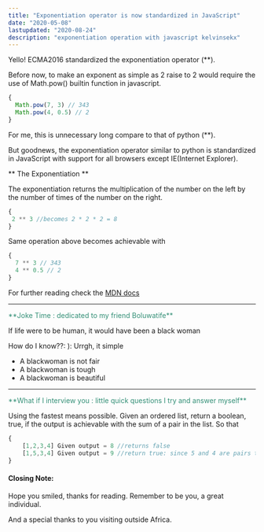 ```yaml
---
title: "Exponentiation operator is now standardized in JavaScript"
date: "2020-05-08"
lastupdated: "2020-08-24"
description: "exponentiation operation with javascript kelvinsekx"
---
```


Yello! ECMA2016 standardized the exponentiation operator (**).

Before now, to make an exponent as simple as 2 raise to 2 would require the use of Math.pow() builtin function in javascript.
```javascript
{
  Math.pow(7, 3) // 343
  Math.pow(4, 0.5) // 2
}
```

For me, this is unnecessary long compare to that of python (**).

But goodnews, the exponentiation operator similar to python is standardized in JavaScript with support for all browsers except IE(Internet Explorer).

** The Exponentiation **

 The exponentiation returns the multiplication of the number on the left by the number of times of the number on the right. 

```javascript
{
 2 ** 3 //becomes 2 * 2 * 2 = 8
}
```

Same operation above becomes achievable with 

```javascript
{
  7 ** 3 // 343
  4 ** 0.5 // 2
}
```

For further reading check the <a href= "https://developer.mozilla.org/en-US/docs/Web/JavaScript/Reference/Operators/Arithmetic_Operators">MDN docs</a> 
****
<span style="color:#349077">
**Joke Time : dedicated to my friend Boluwatife**
</span>

 If life were to be human, it would have been a black woman

How do I know??: ): Urrgh, it simple
- A blackwoman is not fair
- A blackwoman is tough
- A blackwoman is beautiful



***
<span style="color:#349077">
**What if I interview you : little quick questions I try and answer myself**
</span>

Using the fastest means possible. Given an ordered list, return a boolean, true, if the output is achievable with the sum of a pair in the list. So that

```javascript
{
    [1,2,3,4] Given output = 8 //returns false
    [1,5,3,4] Given output = 9 //return true: since 5 and 4 are pairs that can be sumed up to the output 9
}
```


#### Closing Note:
 Hope you smiled, thanks for reading. Remember to be you, a great individual.

 And a special thanks to you visiting  outside Africa. 


